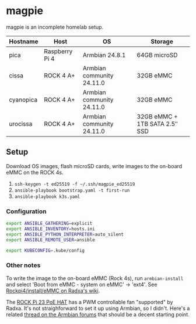 # magpie

magpie is an incomplete homelab setup.

| Hostname  | Host           | OS                        | Storage                       |
| --------- | -------------- | ------------------------- | ----------------------------- |
| pica      | Raspberry Pi 4 | Armbian 24.8.1            | 64GB microSD                  |
| cissa     | ROCK 4 A+      | Armbian community 24.11.0 | 32GB eMMC                     |
| cyanopica | ROCK 4 A+      | Armbian community 24.11.0 | 32GB eMMC                     |
| urocissa  | ROCK 4 A+      | Armbian community 24.11.0 | 32GB eMMC + 1TB SATA 2.5″ SSD |

## Setup

Download OS images, flash microSD cards, write images to the on-board eMMC on the ROCK 4s.

1. `ssh-keygen -t ed25519 -f ~/.ssh/magpie_ed25519`
2. `ansible-playbook bootstrap.yaml -t first-run`
3. `ansible-playbook k3s.yaml`

### Configuration

```bash
export ANSIBLE_GATHERING=explicit
export ANSIBLE_INVENTORY=hosts.ini
export ANSIBLE_PYTHON_INTERPRETER=auto_silent
export ANSIBLE_REMOTE_USER=ansible

export KUBECONFIG=.kube/config
```

### Other notes

To write the image to the on-board eMMC (Rock 4s),
run `armbian-install` and select 'Boot from eMMC - system on eMMC' → 'ext4'.
See [Rockpi4/install/eMMC on Radxa's wiki](https://wiki.radxa.com/Rockpi4/install/eMMC).

The [ROCK Pi 23 PoE HAT](https://wiki.radxa.com/ROCKPI_23W_PoE_HAT)
has a PWM controllable fan "supported" by Radxa.
It's not straighforward to set it up using Armbian, so I didn't.
Here's a related
[thread on the Armbian forums](https://forum.armbian.com/topic/20101-open-pwm-on-rockpi4-to-control-fan-on-poe-hat/)
that should be a decent starting point.
